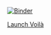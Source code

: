 [![Binder](https://mybinder.org/badge_logo.svg)](https://mybinder.org/v2/gh/renpdc/USSI39/HEAD)

[Launch Voilà](https://mybinder.org/v2/gh/renpdc/USSI39.git/HEAD?urlpath=voila%2Frender%2Fnotebook%2FRenaud_Peudecoeur_App.ipynb)











